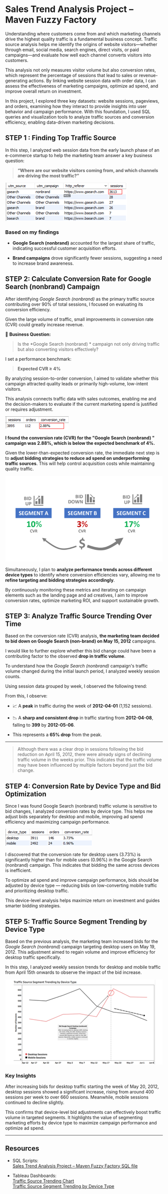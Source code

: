 
# Sales Trend Analysis Project – Maven Fuzzy Factory

Understanding where customers come from and which marketing channels drive the highest quality traffic is a fundamental business concept. Traffic source analysis helps me identify the origins of website visitors—whether through email, social media, search engines, direct visits, or paid campaigns—and evaluate how well each channel converts visitors into customers.

This analysis not only measures visitor volume but also conversion rates, which represent the percentage of sessions that lead to sales or revenue-generating actions. By linking website session data with order data, I can assess the effectiveness of marketing campaigns, optimize ad spend, and improve overall return on investment.

In this project, I explored three key datasets: website sessions, pageviews, and orders, examining how they interact to provide insights into user behavior and campaign performance. With this foundation, I used SQL queries and visualization tools to analyze traffic sources and conversion efficiency, enabling data-driven marketing decisions.

## STEP 1 : Finding Top Traffic Source

In this step, I analyzed web session data from the early launch phase of an e-commerce startup to help the marketing team answer a key business question:

> **“Where are our website visitors coming from, and which channels are driving the most traffic?”**

![enter image description here](https://github.com/SethSterlin/Sales-Trend-Analysis-Project-Maven-Fuzzy-Factory/blob/main/screenshot20250706134243.png?raw=true)

### Based on my findings

-   **Google Search (nonbrand)** accounted for the largest share of traffic, indicating successful customer acquisition efforts.
    
-   **Brand campaigns** drove significantly fewer sessions, suggesting a need to increase brand awareness.
    

## STEP 2: Calculate Conversion Rate for Google Search (nonbrand) Campaign

After identifying _Google Search (nonbrand)_ as the primary traffic source contributing over 90% of total sessions, I focused on evaluating its conversion efficiency.

Given the large volume of traffic, small improvements in conversion rate (CVR) could greatly increase revenue.

🎯 **Business Question:**

> Is the *Google Search (nonbrand) * campaign not only driving traffic but also converting visitors effectively?

I set a performance benchmark:

> **Expected CVR ≥ 4%**

By analyzing session-to-order conversion, I aimed to validate whether this campaign attracted quality leads or primarily high-volume, low-intent visitors.

This analysis connects traffic data with sales outcomes, enabling me and the decision-makers to evaluate if the current marketing spend is justified or requires adjustment.

![Conversion Rate Chart](https://github.com/SethSterlin/Sales-Trend-Analysis-Project-Maven-Fuzzy-Factory/blob/main/screenshot20250706140547.png?raw=true)

**I found the conversion rate (CVR) for the "Google Search (nonbrand) " campaign was 2.88%, which is below the expected benchmark of 4%.**

Given the lower-than-expected conversion rate, the immediate next step is to **adjust bidding strategies to reduce ad spend on underperforming traffic sources**. This will help control acquisition costs while maintaining quality traffic.

![enter image description here](https://github.com/SethSterlin/Sales-Trend-Analysis-Project-Maven-Fuzzy-Factory/blob/main/screenshot20250706143324.png?raw=true)

Simultaneously, I plan to **analyze performance trends across different device types** to identify where conversion efficiencies vary, allowing me to **refine targeting and bidding strategies accordingly**.

By continuously monitoring these metrics and iterating on campaign elements such as the landing page and ad creatives, I aim to improve conversion rates, optimize marketing ROI, and support sustainable growth.

## STEP 3: Analyze Traffic Source Trending Over Time
Based on the conversion rate (CVR) analysis, **the marketing team decided to bid down on Google Search (non-brand) on May 15, 2012** campaigns.

I would like to further explore whether this bid change could have been a contributing factor to the observed **drop in traffic volume**.

To understand how the _Google Search (nonbrand)_ campaign's traffic volume changed during the initial launch period, I analyzed weekly session counts.

Using session data grouped by week, I observed the following trend:  



From this, I observe:

-   📈 A **peak** in traffic during the week of **2012-04-01** (1,152 sessions).
    
-   📉 A **sharp and consistent drop** in traffic starting from **2012-04-08**, falling to **399** by **2012-05-06**.
    
-   This represents a **65% drop** from the peak.
    

----------

> Although there was a clear drop in sessions following the bid reduction on April 15, 2012, there were already signs of declining traffic volume in the weeks prior. This indicates that the traffic volume may have been influenced by multiple factors beyond just the bid change.
  

## STEP 4: Conversion Rate by Device Type and Bid Optimization

Since I was found Google Search (nonbrand) traffic volume is sensitive to bid changes, I analyzed conversion rates by device type. This helps me adjust bids separately for desktop and mobile, improving ad spend efficiency and maximizing campaign performance.

![enter image description here](https://github.com/SethSterlin/Sales-Trend-Analysis-Project-Maven-Fuzzy-Factory/blob/main/screenshot20250706145453.png?raw=true)

I discovered that the conversion rate for desktop users (3.73%) is significantly higher than for mobile users (0.96%) in the Google Search (nonbrand) campaign. This indicates that bidding the same across devices is inefficient.

To optimize ad spend and improve campaign performance, bids should be adjusted by device type — reducing bids on low-converting mobile traffic and prioritizing desktop traffic.

This device-level analysis helps maximize return on investment and guides smarter bidding strategies.

## STEP 5: Traffic Source Segment Trending by Device Type

Based on the previous analysis, the marketing team increased bids for the _Google Search (nonbrand)_ campaign targeting desktop users on May 19, 2012. This adjustment aimed to regain volume and improve efficiency for desktop traffic specifically.

In this step, I analyzed weekly session trends for desktop and mobile traffic from April 15th onwards to observe the impact of the bid increase.

![enter image description here](https://github.com/SethSterlin/Sales-Trend-Analysis-Project-Maven-Fuzzy-Factory/blob/main/Traffic%20Source%20Segment%20Trending%20by%20Device%20Type.png?raw=true)

### Key Insights

After increasing bids for desktop traffic starting the week of May 20, 2012, desktop sessions showed a significant increase, rising from around 400 sessions per week to over 660 sessions. Meanwhile, mobile sessions continued to decline slightly.

This confirms that device-level bid adjustments can effectively boost traffic volume in targeted segments. It highlights the value of segmenting marketing efforts by device type to maximize campaign performance and optimize ad spend.

---

## Resources

- SQL Scripts:  
  [Sales Trend Analysis Project – Maven Fuzzy Factory SQL file](https://github.com/SethSterlin/Sales-Trend-Analysis-Project-Maven-Fuzzy-Factory/blob/main/Sales%20Trend%20Analysis%20Project%20%20%E2%80%93%20Maven%20Fuzzy%20Factory.sql)

- Tableau Dashboards:  
  [Traffic Source Trending Chart](https://public.tableau.com/views/TrafficSourceTrending_17517955194920/Sheet1?:language=th-TH&publish=yes&:sid=&:redirect=auth&:display_count=n&:origin=viz_share_link)  
  [Traffic Source Segment Trending by Device Type](https://public.tableau.com/views/TrafficSourceSegmentTrendingbyDeviceType/Sheet1?:language=th-TH&publish=yes&:sid=&:redirect=auth&:display_count=n&:origin=viz_share_link)
